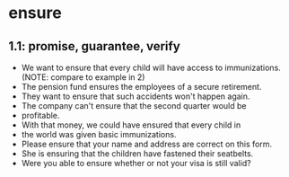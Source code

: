 # ensure
## 1.1: promise, guarantee, verify

  *  We want to ensure that every child will have access to immunizations. (NOTE: compare to example in 2)
  *  The pension fund ensures the employees of a secure retirement.
  *  They want to ensure that such accidents won't happen again.
  *  The company can't ensure that the second quarter would be
  *  profitable.
  *  With that money, we could have ensured that every child in
  *  the world was given basic immunizations.
  *  Please ensure that your name and address are correct on this form.
  *  She is ensuring that the children have fastened their seatbelts.
  *  Were you able to ensure whether or not your visa is still valid?
